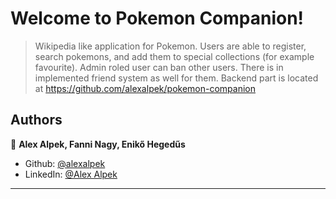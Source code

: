 # Welcome to Pokemon Companion!

> Wikipedia like application for Pokemon. Users are able to register, search pokemons, and add them to special collections (for example favourite). Admin roled user can ban other users. There is in implemented friend system as well for them.
> Backend part is located at https://github.com/alexalpek/pokemon-companion

## Authors

👤 **Alex Alpek, Fanni Nagy, Enikő Hegedűs**

* Github: [@alexalpek](https://github.com/alexalpek)
* LinkedIn: [@Alex Alpek](https://www.linkedin.com/in/alex-alpek-4433b119b)

***
